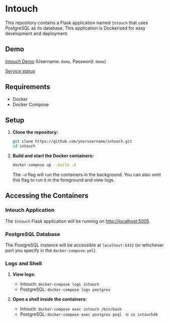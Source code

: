 # Intouch

This repository contains a Flask application named `Intouch` that uses PostgreSQL as its database. This application is Dockerized for easy development and deployment.

## Demo

[Intouch Demo](https://intouch.dev.cachecow.tech/) (Username: `demo`, Password: `demo`)

[Service status](https://stats.uptimerobot.com/QlO3DFBogP/795429500)

## Requirements

- Docker
- Docker Compose

## Setup

1. **Clone the repository:**

    ```bash
    git clone https://github.com/yourusername/intouch.git
    cd intouch
    ```

2. **Build and start the Docker containers:**

    ```bash
    docker-compose up --build -d
    ```

    The `-d` flag will run the containers in the background. You can also omit this flag to run it in the foreground and view logs.

## Accessing the Containers

### Intouch Application

  The `Intouch` Flask application will be running on <http://localhost:5005>.

### PostgreSQL Database

The PostgreSQL instance will be accessible at `localhost:5432` (or whichever port you specify in the `docker-compose.yml`).

### Logs and Shell

1. **View logs:**

    - Intouch: `docker-compose logs intouch`
    - PostgreSQL: `docker-compose logs postgres`

2. **Open a shell inside the containers:**

    - Intouch: `docker-compose exec intouch /bin/bash`
    - PostgreSQL: `docker-compose exec postgres psql -U in intouchdb`
